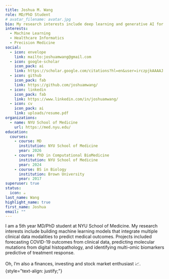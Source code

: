 ```yaml
---
title: Joshua M. Wang
role: MD/PhD Student
# avatar_filename: avatar.jpg
bio: My research interests include deep learning and generative AI for advancing precision healthcare.   
interests:
  - Machine Learning
  - Healthcare Informatics
  - Precision Medicine
social:
  - icon: envelope
    link: mailto:joshuamwang@gmail.com
  - icon: google-scholar
    icon_pack: ai
    link: https://scholar.google.com/citations?hl=en&user=irczpjkAAAAJ
  - icon: github
    icon_pack: fab
    link: https://github.com/joshuamwang/
  - icon: linkedin
    icon_pack: fab
    link: https://www.linkedin.com/in/joshuamwang/
  - icon: cv
    icon_pack: ai
    link: uploads/resume.pdf
organizations:
  - name: NYU School of Medicine
    url: https://med.nyu.edu/
education:
  courses:
    - course: MD
      institution: NYU School of Medicine
      year: 2026
    - course: PhD in Computational BioMedicine
      institution: NYU School of Medicine
      year: 2024
    - course: BS in Biology
      institution: Brown University
      year: 2017
superuser: true
status:
  icon: ☕️
last_name: Wang
highlight_name: true
first_name: Joshua
email: ""
---
```


I am a 5th year MD/PhD student at NYU School of Medicine. My research interests include building machine learning models that integrate multiple clinical data modalities to predict medical outcomes. Projects included forecasting COVID-19 outcomes from clinical data, predicting molecular mutations from digital histopathology, and identifying multi-omic biomarkers predictive of treatment response. <br /> <br />
Oh, I’m also a finances, investing and stock market enthusiast 📈.
{style="text-align: justify;"}
